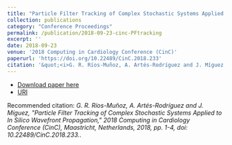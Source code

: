 ```yaml
---
title: "Particle Filter Tracking of Complex Stochastic Systems Applied to In Silico Wavefront Propagation"
collection: publications
category: "Conference Proceedings"
permalink: /publication/2018-09-23-cinc-PFtracking
excerpt: ''
date: 2018-09-23
venue: '2018 Computing in Cardiology Conference (CinC)'
paperurl: 'https://doi.org/10.22489/CinC.2018.233'
citation: '&quot;<i>G. R. Ríos-Muñoz, A. Artés-Rodríguez and J. Míguez, "Particle Filter Tracking of Complex Stochastic Systems Applied to In Silico Wavefront Propagation," 2018 Computing in Cardiology Conference (CinC), Maastricht, Netherlands, 2018, pp. 1-4, doi: 10.22489/CinC.2018.233.</i>.&quot;.'
---
```


* [Download paper here](https://doi.org/10.22489/CinC.2018.233)
* [URI](https://hdl.handle.net/10016/34823)

Recommended citation: <i>G. R. Ríos-Muñoz, A. Artés-Rodríguez and J. Míguez, "Particle Filter Tracking of Complex Stochastic Systems Applied to In Silico Wavefront Propagation," 2018 Computing in Cardiology Conference (CinC), Maastricht, Netherlands, 2018, pp. 1-4, doi: 10.22489/CinC.2018.233.</i>.
